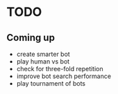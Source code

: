 
# TODO

## Coming up
- create smarter bot
- play human vs bot
- check for three-fold repetition
- improve bot search performance
- play tournament of bots
